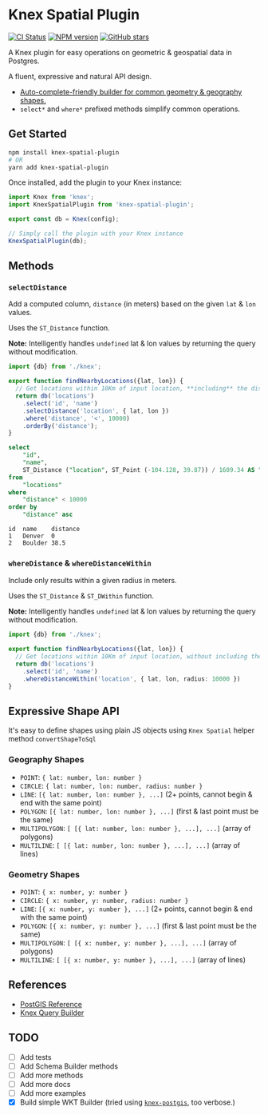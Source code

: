 # Knex Spatial Plugin

[![CI Status](https://github.com/justsml/knex-spatial/workflows/tests/badge.svg)](https://github.com/justsml/knex-spatial/actions)
[![NPM version](https://img.shields.io/npm/v/knex-spatial-plugin.svg)](https://www.npmjs.com/package/knex-spatial-plugin)
[![GitHub stars](https://img.shields.io/github/stars/justsml/knex-spatial.svg?style=social)](https://github.com/justsml/knex-spatial)

A Knex plugin for easy operations on geometric & geospatial data in Postgres.

A fluent, expressive and natural API design.

- [Auto-complete-friendly builder for common geometry & geography shapes.](#expressive-shape-api)
- `select*` and `where*` prefixed methods simplify common operations.

## Get Started

```bash
npm install knex-spatial-plugin
# OR
yarn add knex-spatial-plugin
```

Once installed, add the plugin to your Knex instance:

```ts
import Knex from 'knex';
import KnexSpatialPlugin from 'knex-spatial-plugin';

export const db = Knex(config);

// Simply call the plugin with your Knex instance
KnexSpatialPlugin(db);
```

## Methods

### `selectDistance`

Add a computed column, `distance` (in meters) based on the given `lat` & `lon` values.

Uses the `ST_Distance` function.

**Note:** Intelligently handles `undefined` lat & lon values by returning the query without modification.

```ts
import {db} from './knex';

export function findNearbyLocations({lat, lon}) {
  // Get locations within 10Km of input location, **including** the distance in the results
  return db('locations')
    .select('id', 'name')
    .selectDistance('location', { lat, lon })
    .where('distance', '<', 10000)
    .orderBy('distance');
}
```

```sql
select
    "id",
    "name",
    ST_Distance ("location", ST_Point (-104.128, 39.87)) / 1609.34 AS "distance"
from
    "locations"
where
    "distance" < 10000
order by
    "distance" asc
```

```tsv
id  name    distance
1   Denver  0
2   Boulder 38.5
```

### `whereDistance` & `whereDistanceWithin`

Include only results within a given radius in meters.

Uses the `ST_Distance` & `ST_DWithin` function.

**Note:** Intelligently handles `undefined` lat & lon values by returning the query without modification.

```ts
import {db} from './knex';

export function findNearbyLocations({lat, lon}) {
  // Get locations within 10Km of input location, without including the distance in the results
  return db('locations')
    .select('id', 'name')
    .whereDistanceWithin('location', { lat, lon, radius: 10000 })
}
```

## Expressive Shape API

It's easy to define shapes using plain JS objects using `Knex Spatial` helper method `convertShapeToSql`

### Geography Shapes

- `POINT`: `{ lat: number, lon: number }`
- `CIRCLE`: `{ lat: number, lon: number, radius: number }`
- `LINE`: `[{ lat: number, lon: number }, ...]` (2+ points, cannot begin & end with the same point)
- `POLYGON`: `[{ lat: number, lon: number }, ...]` (first & last point must be the same)
- `MULTIPOLYGON`: `[ [{ lat: number, lon: number }, ...], ...]` (array of polygons)
- `MULTILINE`: `[ [{ lat: number, lon: number }, ...], ...]` (array of lines)

### Geometry Shapes

- `POINT`: `{ x: number, y: number }`
- `CIRCLE`: `{ x: number, y: number, radius: number }`
- `LINE`: `[{ x: number, y: number }, ...]` (2+ points, cannot begin & end with the same point)
- `POLYGON`: `[{ x: number, y: number }, ...]` (first & last point must be the same)
- `MULTIPOLYGON`: `[ [{ x: number, y: number }, ...], ...]` (array of polygons)
- `MULTILINE`: `[ [{ x: number, y: number }, ...], ...]` (array of lines)


## References

- [PostGIS Reference](https://postgis.net/docs/ST_Distance.html)
- [Knex Query Builder](https://knexjs.org/#Builder)

## TODO

- [ ] Add tests
- [ ] Add Schema Builder methods
- [ ] Add more methods
- [ ] Add more docs
- [ ] Add more examples
- [x] Build simple WKT Builder (tried using [`knex-postgis`](https://github.com/jfgodoy/knex-postgis), too verbose.)
